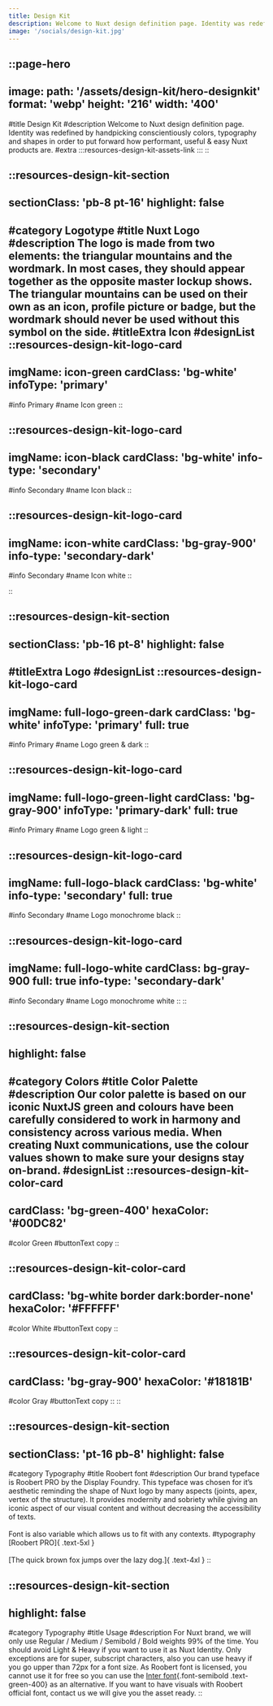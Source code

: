 ```yaml
---
title: Design Kit
description: Welcome to Nuxt design definition page. Identity was redefined by handpicking conscientiously colors, typography and shapes in order to put forward how performant, useful & easy Nuxt products are.
image: '/socials/design-kit.jpg'
---
```


::page-hero
---
image:
  path: '/assets/design-kit/hero-designkit'
  format: 'webp'
  height: '216'
  width: '400'
---
#title
Design Kit
#description
Welcome to Nuxt design definition page. Identity was redefined by handpicking conscientiously colors, typography and shapes in order to put forward how performant, useful & easy Nuxt products are.
#extra
:::resources-design-kit-assets-link
:::
::

::resources-design-kit-section
---
sectionClass: 'pb-8 pt-16'
highlight: false
---
#category
Logotype
#title
Nuxt Logo
#description
The logo is made from two elements: the triangular mountains and the wordmark. In most cases, they should appear together as the opposite master lockup shows. The triangular mountains can be used on their own as an icon, profile picture or badge, but the wordmark should never be used without this symbol on the side.
#titleExtra
Icon
#designList
  ::resources-design-kit-logo-card
  ---
  imgName: icon-green
  cardClass: 'bg-white'
  infoType: 'primary'
  ---
  #info
  Primary
  #name
  Icon green
  ::

  ::resources-design-kit-logo-card
  ---
  imgName: icon-black
  cardClass: 'bg-white'
  info-type: 'secondary'
  ---
  #info
  Secondary
  #name
  Icon black
  ::

  ::resources-design-kit-logo-card
  ---
  imgName: icon-white
  cardClass: 'bg-gray-900'
  info-type: 'secondary-dark'
  ---
  #info
  Secondary
  #name
  Icon white
  ::

::

::resources-design-kit-section
---
sectionClass: 'pb-16 pt-8'
highlight: false
---
#titleExtra
Logo
#designList
  ::resources-design-kit-logo-card
  ---
  imgName: full-logo-green-dark
  cardClass: 'bg-white'
  infoType: 'primary'
  full: true
  ---
  #info
  Primary
  #name
  Logo green & dark
  ::

  ::resources-design-kit-logo-card
  ---
  imgName: full-logo-green-light
  cardClass: 'bg-gray-900'
  infoType: 'primary-dark'
  full: true
  ---
  #info
  Primary
  #name
  Logo green & light
  ::

  ::resources-design-kit-logo-card
  ---
  imgName: full-logo-black
  cardClass: 'bg-white'
  info-type: 'secondary'
  full: true
  ---
  #info
  Secondary
  #name
  Logo monochrome black
  ::

  ::resources-design-kit-logo-card
  ---
  imgName: full-logo-white
  cardClass: bg-gray-900
  full: true
  info-type: 'secondary-dark'
  ---
  #info
  Secondary
  #name
  Logo monochrome white
  ::
::

::resources-design-kit-section
---
highlight: false
---
#category
Colors
#title
Color Palette
#description
Our color palette is based on our iconic NuxtJS green and colours have been carefully considered to work in harmony and consistency across various media. When creating Nuxt communications, use the colour values shown to make sure your designs stay on-brand.
#designList
  ::resources-design-kit-color-card
  ---
  cardClass: 'bg-green-400'
  hexaColor: '#00DC82'
  ---
  #color
  Green
  #buttonText
  copy
  ::

  ::resources-design-kit-color-card
  ---
  cardClass: 'bg-white border dark:border-none'
  hexaColor: '#FFFFFF'
  ---
  #color
  White
  #buttonText
  copy
  ::

  ::resources-design-kit-color-card
  ---
  cardClass: 'bg-gray-900'
  hexaColor: '#18181B'
  ---
  #color
  Gray
  #buttonText
  copy
  ::
::

::resources-design-kit-section
---
sectionClass: 'pt-16 pb-8'
highlight: false
---
#category
Typography
#title
Roobert font
#description
Our brand typeface is Roobert PRO by the Display Foundry. This typeface was chosen for it’s aesthetic reminding the shape of Nuxt logo by many aspects (joints, apex, vertex of the structure). It provides modernity and sobriety while giving an iconic aspect of our visual content and without decreasing the accessibility of texts.<br /><br />
Font is also variable which allows us to fit with any contexts.
#typography
[Roobert PRO]{ .text-5xl }
<br /><br />
[The quick brown fox jumps over the lazy dog.]{ .text-4xl }
::

::resources-design-kit-section
---
highlight: false
---
#category
Typography
#title
Usage
#description
For Nuxt brand, we will only use Regular / Medium / Semibold / Bold weights 99% of the time. You should avoid Light & Heavy if you want to use it as Nuxt Identity. Only exceptions are for super, subscript characters, also you can use heavy if you go upper than 72px for a font size.
As Roobert font is licensed, you cannot use it for free so you can use the [Inter font](https://fonts.google.com/specimen/Inter){.font-semibold .text-green-400} as an alternative. If you want to have visuals with Roobert official font, contact us we will give you the asset ready.
::
